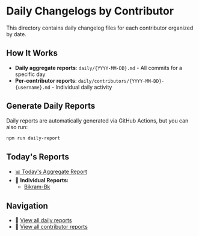 # Daily Changelogs by Contributor

This directory contains daily changelog files for each contributor organized by date.

## How It Works

- **Daily aggregate reports**: `daily/{YYYY-MM-DD}.md` - All commits for a specific day
- **Per-contributor reports**: `daily/contributors/{YYYY-MM-DD}-{username}.md` - Individual daily activity

## Generate Daily Reports

Daily reports are automatically generated via GitHub Actions, but you can also run:

```bash
npm run daily-report
```

## Today's Reports

- [📊 Today's Aggregate Report](./daily/2025-06-26.md)
- 👥 **Individual Reports:**
  - [Bikram-Bk](./daily/contributors/2025-06-26-bikram_bk.md)

## Navigation

- 📁 [View all daily reports](./daily/)
- 👥 [View all contributor reports](./daily/contributors/)
